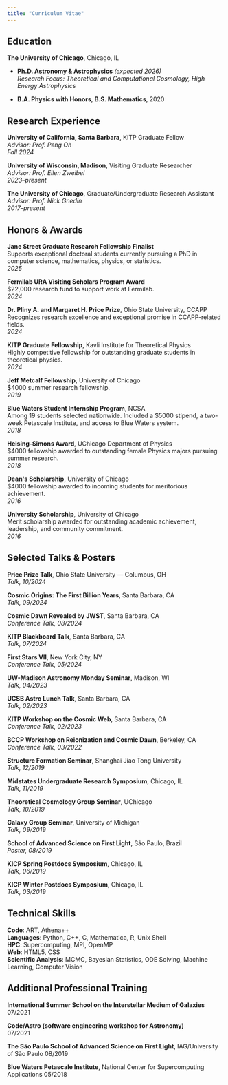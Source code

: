 ```yaml
---
title: "Curriculum Vitae"
---
```


## Education

**The University of Chicago**, Chicago, IL  
- **Ph.D. Astronomy & Astrophysics** *(expected 2026)*  
  *Research Focus: Theoretical and Computational Cosmology, High Energy Astrophysics*

- **B.A. Physics with Honors**, **B.S. Mathematics**, 2020  

## Research Experience

**University of California, Santa Barbara**, KITP Graduate Fellow  
*Advisor: Prof. Peng Oh*  
*Fall 2024*

**University of Wisconsin, Madison**, Visiting Graduate Researcher  
*Advisor: Prof. Ellen Zweibel*  
*2023–present*

**The University of Chicago**, Graduate/Undergraduate Research Assistant  
*Advisor: Prof. Nick Gnedin*  
*2017–present*

## Honors & Awards

**Jane Street Graduate Research Fellowship Finalist**  
Supports exceptional doctoral students currently pursuing a PhD in computer science, mathematics, physics, or statistics.  
*2025*

**Fermilab URA Visiting Scholars Program Award**  
\$22,000 research fund to support work at Fermilab.  
*2024*

**Dr. Pliny A. and Margaret H. Price Prize**, Ohio State University, CCAPP  
Recognizes research excellence and exceptional promise in CCAPP-related fields.  
*2024*

**KITP Graduate Fellowship**, Kavli Institute for Theoretical Physics  
Highly competitive fellowship for outstanding graduate students in theoretical physics.  
*2024*

**Jeff Metcalf Fellowship**, University of Chicago  
\$4000 summer research fellowship.  
*2019*

**Blue Waters Student Internship Program**, NCSA  
Among 19 students selected nationwide. Included a \$5000 stipend, a two-week Petascale Institute, and access to Blue Waters system.  
*2018*

**Heising-Simons Award**, UChicago Department of Physics  
\$4000 fellowship awarded to outstanding female Physics majors pursuing summer research.  
*2018*

**Dean's Scholarship**, University of Chicago  
\$4000 fellowship awarded to incoming students for meritorious achievement.  
*2016*

**University Scholarship**, University of Chicago  
Merit scholarship awarded for outstanding academic achievement, leadership, and community commitment.  
*2016*

## Selected Talks & Posters

**Price Prize Talk**, Ohio State University — Columbus, OH  
*Talk, 10/2024*

**Cosmic Origins: The First Billion Years**, Santa Barbara, CA  
*Talk, 09/2024*

**Cosmic Dawn Revealed by JWST**, Santa Barbara, CA  
*Conference Talk, 08/2024*

**KITP Blackboard Talk**, Santa Barbara, CA  
*Talk, 07/2024*

**First Stars VII**, New York City, NY  
*Conference Talk, 05/2024*

**UW-Madison Astronomy Monday Seminar**, Madison, WI  
*Talk, 04/2023*

**UCSB Astro Lunch Talk**, Santa Barbara, CA  
*Talk, 02/2023*

**KITP Workshop on the Cosmic Web**, Santa Barbara, CA  
*Conference Talk, 02/2023*

**BCCP Workshop on Reionization and Cosmic Dawn**, Berkeley, CA  
*Conference Talk, 03/2022*

**Structure Formation Seminar**, Shanghai Jiao Tong University  
*Talk, 12/2019*

**Midstates Undergraduate Research Symposium**, Chicago, IL  
*Talk, 11/2019*

**Theoretical Cosmology Group Seminar**, UChicago  
*Talk, 10/2019*

**Galaxy Group Seminar**, University of Michigan  
*Talk, 09/2019*

**School of Advanced Science on First Light**, São Paulo, Brazil  
*Poster, 08/2019*

**KICP Spring Postdocs Symposium**, Chicago, IL  
*Talk, 06/2019*

**KICP Winter Postdocs Symposium**, Chicago, IL  
*Talk, 03/2019*


## Technical Skills

**Code**: ART, Athena++  
**Languages**: Python, C++, C, Mathematica, R, Unix Shell  
**HPC**: Supercomputing, MPI, OpenMP  
**Web**: HTML5, CSS  
**Scientific Analysis**: MCMC, Bayesian Statistics, ODE Solving, Machine Learning, Computer Vision


## Additional Professional Training

**International Summer School on the Interstellar Medium of Galaxies**  
07/2021

**Code/Astro (software engineering workshop for Astronomy)**  
07/2021

**The São Paulo School of Advanced Science on First Light**, IAG/University of São Paulo
08/2019

**Blue Waters Petascale Institute**, National Center for Supercomputing Applications 
05/2018